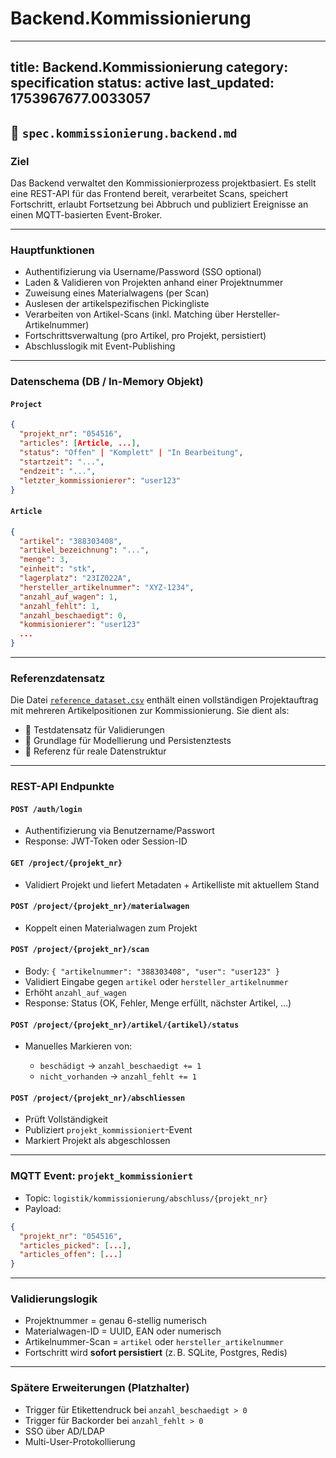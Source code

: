 # Backend.Kommissionierung

---
title: Backend.Kommissionierung
category: specification
status: active
last_updated: 1753967677.0033057
---

## 📄 `spec.kommissionierung.backend.md`

### **Ziel**

Das Backend verwaltet den Kommissionierprozess projektbasiert. Es stellt eine REST-API für das Frontend bereit, verarbeitet Scans, speichert Fortschritt, erlaubt Fortsetzung bei Abbruch und publiziert Ereignisse an einen MQTT-basierten Event-Broker.

---

### **Hauptfunktionen**

* Authentifizierung via Username/Password (SSO optional)
* Laden & Validieren von Projekten anhand einer Projektnummer
* Zuweisung eines Materialwagens (per Scan)
* Auslesen der artikelspezifischen Pickingliste
* Verarbeiten von Artikel-Scans (inkl. Matching über Hersteller-Artikelnummer)
* Fortschrittsverwaltung (pro Artikel, pro Projekt, persistiert)
* Abschlusslogik mit Event-Publishing

---

### **Datenschema (DB / In-Memory Objekt)**

#### `Project`

```json
{
  "projekt_nr": "054516",
  "articles": [Article, ...],
  "status": "Offen" | "Komplett" | "In Bearbeitung",
  "startzeit": "...",
  "endzeit": "...",
  "letzter_kommissionierer": "user123"
}
```

#### `Article`

```json
{
  "artikel": "388303408",
  "artikel_bezeichnung": "...",
  "menge": 3,
  "einheit": "stk",
  "lagerplatz": "23IZ022A",
  "hersteller_artikelnummer": "XYZ-1234",
  "anzahl_auf_wagen": 1,
  "anzahl_fehlt": 1,
  "anzahl_beschaedigt": 0,
  "kommisionierer": "user123"
  ...
}
```

---

### **Referenzdatensatz**

Die Datei [`reference_dataset.csv`](../../data/reference_dataset.csv) enthält einen vollständigen Projektauftrag mit mehreren Artikelpositionen zur Kommissionierung. Sie dient als:

* 🧪 Testdatensatz für Validierungen
* 🔧 Grundlage für Modellierung und Persistenztests
* 📌 Referenz für reale Datenstruktur

---

### **REST-API Endpunkte**

#### `POST /auth/login`

* Authentifizierung via Benutzername/Passwort
* Response: JWT-Token oder Session-ID

#### `GET /project/{projekt_nr}`

* Validiert Projekt und liefert Metadaten + Artikelliste mit aktuellem Stand

#### `POST /project/{projekt_nr}/materialwagen`

* Koppelt einen Materialwagen zum Projekt

#### `POST /project/{projekt_nr}/scan`

* Body: `{ "artikelnummer": "388303408", "user": "user123" }`
* Validiert Eingabe gegen `artikel` oder `hersteller_artikelnummer`
* Erhöht `anzahl_auf_wagen`
* Response: Status (OK, Fehler, Menge erfüllt, nächster Artikel, …)

#### `POST /project/{projekt_nr}/artikel/{artikel}/status`

* Manuelles Markieren von:

  * `beschädigt` → `anzahl_beschaedigt += 1`
  * `nicht_vorhanden` → `anzahl_fehlt += 1`

#### `POST /project/{projekt_nr}/abschliessen`

* Prüft Vollständigkeit
* Publiziert `projekt_kommissioniert`-Event
* Markiert Projekt als abgeschlossen

---

### **MQTT Event: `projekt_kommissioniert`**

* Topic: `logistik/kommissionierung/abschluss/{projekt_nr}`
* Payload:

```json
{
  "projekt_nr": "054516",
  "articles_picked": [...],
  "articles_offen": [...]
}
```

---

### **Validierungslogik**

* Projektnummer = genau 6-stellig numerisch
* Materialwagen-ID = UUID, EAN oder numerisch
* Artikelnummer-Scan = `artikel` oder `hersteller_artikelnummer`
* Fortschritt wird **sofort persistiert** (z. B. SQLite, Postgres, Redis)

---

### **Spätere Erweiterungen (Platzhalter)**

* Trigger für Etikettendruck bei `anzahl_beschaedigt > 0`
* Trigger für Backorder bei `anzahl_fehlt > 0`
* SSO über AD/LDAP
* Multi-User-Protokollierung
